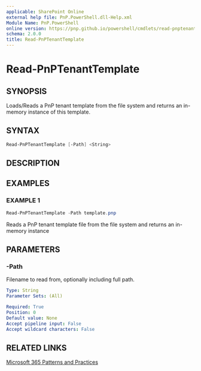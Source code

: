 ```yaml
---
applicable: SharePoint Online
external help file: PnP.PowerShell.dll-Help.xml
Module Name: PnP.PowerShell
online version: https://pnp.github.io/powershell/cmdlets/read-pnptenanttemplate
schema: 2.0.0
title: Read-PnPTenantTemplate
---
```


# Read-PnPTenantTemplate

## SYNOPSIS
Loads/Reads a PnP tenant template from the file system and returns an in-memory instance of this template.

## SYNTAX

```powershell
Read-PnPTenantTemplate [-Path] <String>
```

## DESCRIPTION

## EXAMPLES

### EXAMPLE 1
```powershell
Read-PnPTenantTemplate -Path template.pnp
```

Reads a PnP tenant template file from the file system and returns an in-memory instance

## PARAMETERS

### -Path
Filename to read from, optionally including full path.

```yaml
Type: String
Parameter Sets: (All)

Required: True
Position: 0
Default value: None
Accept pipeline input: False
Accept wildcard characters: False
```

## RELATED LINKS

[Microsoft 365 Patterns and Practices](https://aka.ms/m365pnp)